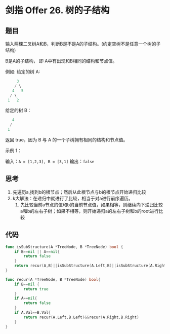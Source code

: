 # 剑指 Offer 26. 树的子结构

## 题目

输入两棵二叉树A和B，判断B是不是A的子结构。(约定空树不是任意一个树的子结构)

B是A的子结构， 即 A中有出现和B相同的结构和节点值。

例如:
给定的树 A:

```go
     3
    / \
   4   5
  / \
 1   2
```

给定的树 B：

```go
   4
  /
 1
```

返回 true，因为 B 与 A 的一个子树拥有相同的结构和节点值。

示例 1：

输入：`A = [1,2,3], B = [3,1]`
输出：`false`

## 思考

1. 先遍历a,找到b的根节点；然后从此根节点与b的根节点开始递归比较
2. k大解法：在递归中就进行了比较，相当于对a进行前序遍历。
   1. 先比较当前a节点的值和b的当前节点值，如果相等，则继续向下递归比较a和b的左右子树；如果不相等，则开始递归a的左右子树和b的root进行比较

## 代码

```go
func isSubStructure(A *TreeNode, B *TreeNode) bool {
    if B==nil || A==nil{
        return false
    }
    return recur(A,B)||isSubStructure(A.Left,B)||isSubStructure(A.Right,B)
}

func recur(A *TreeNode, B *TreeNode) bool{
    if B==nil {
        return true
    }
    if A==nil{
        return false
    }
    if A.Val==B.Val{
        return recur(A.Left,B.Left)&&recur(A.Right,B.Right)
    }
}
```
